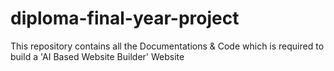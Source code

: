 # diploma-final-year-project
This repository contains all the Documentations &amp; Code which is required to build a 'AI Based Website Builder' Website
